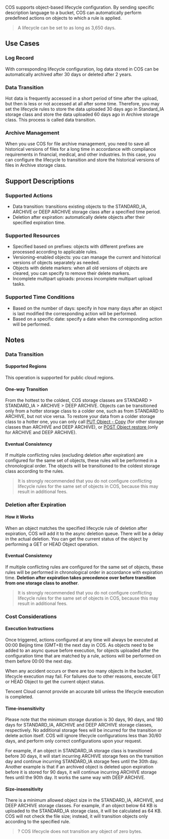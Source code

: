 COS supports object-based lifecycle configuration. By sending specific description language to a bucket, COS can automatically perform predefined actions on objects to which a rule is applied. 

> A lifecycle can be set to as long as 3,650 days.

## Use Cases

### Log Record

With corresponding lifecycle configuration, log data stored in COS can be automatically archived after 30 days or deleted after 2 years.

### Data Transition

Hot data is frequently accessed in a short period of time after the upload, but then is less or not accessed at all after some time. Therefore, you may set the lifecycle rules to store the data uploaded 30 days ago in Standard_IA storage class and store the data uploaded 60 days ago in Archive storage class. This process is called data transition.

### Archive Management

When you use COS for file archive management, you need to save all historical versions of files for a long time in accordance with compliance requirements in financial, medical, and other industries. In this case, you can configure the lifecycle to transition and store the historical versions of files in Archive storage class.

## Support Descriptions

### Supported Actions

- Data transition: transitions existing objects to the STANDARD_IA, ARCHIVE or DEEP ARCHIVE storage class after a specified time period.
- Deletion after expiration: automatically delete objects after their specified expiration time.

### Supported Resources

- Specified based on prefixes: objects with different prefixes are processed according to applicable rules.
- Versioning-enabled objects: you can manage the current and historical versions of objects separately as needed.
- Objects with delete markers: when all old versions of objects are cleared, you can specify to remove their delete markers.
- Incomplete multipart uploads: process incomplete multipart upload tasks.

### Supported Time Conditions

- Based on the number of days: specify in how many days after an object is last modified the corresponding action will be performed.
- Based on a specific date: specify a date when the corresponding action will be performed.

## Notes

### Data Transition

#### Supported Regions

This operation is supported for public cloud regions.

#### One-way Transition

From the hottest to the coldest, COS storage classes are STANDARD > STANDARD_IA > ARCHIVE > DEEP ARCHIVE. Objects can be transitioned only from a hotter storage class to a colder one, such as from STANDARD to ARCHIVE, but not vice versa. To restore your data from a colder storage class to a hotter one, you can only call  [PUT Object - Copy](https://intl.cloud.tencent.com/document/product/436/10881) (for other storage classes than ARCHIVE and DEEP ARCHIVE), or [POST Object restore ](https://intl.cloud.tencent.com/document/product/436/12633) (only for ARCHIVE and DEEP ARCHIVE).

#### Eventual Consistency

If multiple conflicting rules (excluding deletion after expiration) are configured for the same set of objects, these rules will be performed in a chronological order. The objects will be transitioned to the coldest storage class according to the rules.
> It is strongly recommended that you do not configure conflicting lifecycle rules for the same set of objects in COS, because this may result in additional fees.

### Deletion after Expiration

#### How it Works

When an object matches the specified lifecycle rule of deletion after expiration, COS will add it to the async deletion queue. There will be a delay in the actual deletion. You can get the current status of the object by performing a GET or HEAD Object operation.

#### Eventual Consistency

If multiple conflicting rules are configured for the same set of objects, these rules will be performed in chronological order in accordance with expiration time. **Deletion after expiration takes precedence over before transition from one storage class to another**.
> It is strongly recommended that you do not configure conflicting lifecycle rules for the same set of objects in COS, because this may result in additional fees.

### Cost Considerations

#### Execution Instructions

Once triggered, actions configured at any time will always be executed at 00:00 Beijing time (GMT+8) the next day in COS. As objects need to be added to an async queue before execution, for objects uploaded after the configuration time that are matched by a rule, actions will be performed on them before 00:00 the next day.

When any accident occurs or there are too many objects in the bucket, lifecycle execution may fail. For failures due to other reasons, execute GET or HEAD Object to get the current object status.

Tencent Cloud cannot provide an accurate bill unless the lifecycle execution is completed.

#### Time-insensitivity

Please note that the minimum storage duration is 30 days, 90 days, and 180 days for STANDARD_IA, ARCHIVE and DEEP ARCHIVE storage classes, respectively. No additional storage fees will be incurred for the transition or delete action itself. COS will ignore lifecycle configurations less than 30/60 days, and perform only correct configurations upon your request.

For example, if an object in STANDARD_IA storage class is transitioned before 30 days, it will start incurring ARCHIVE storage fees on the transition day and continue incurring STANDARD_IA storage fees until the 30th day. Another example is that if an archived object is deleted upon expiration before it is stored for 90 days, it will continue incurring ARCHIVE storage fees until the 90th day. It works the same way with DEEP ARCHIVE.

#### Size-insensitivity

There is a minimum allowed object size in the STANDARD_IA, ARCHIVE, and DEEP ARCHIVE storage classes. For example, if an object below 64 KB is uploaded to the STANDARD_IA storage class, it will be calculated as 64 KB. COS will not check the file size; instead, it will transition objects only according to the specified rule.

>? COS lifecycle does not transition any object of zero bytes.
